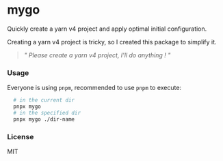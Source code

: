 # mygo

Quickly create a yarn v4 project and apply optimal initial configuration.

Creating a yarn v4 project is tricky, so I created this package to simplify it.

> *" Please create a yarn v4 project, I'll do anything ! "*

### Usage

Everyone is using `pnpm`, recommended to use `pnpm` to execute:

```bash
  # in the current dir
  pnpx mygo
  # in the specified dir
  pnpx mygo ./dir-name
```

### License

MIT
